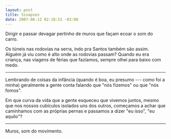 ```yaml
--- 
layout: post
title: Sinapses
date: 2007-06-12 02:18:51 -03:00
---
```


Dirigir e passar devagar pertinho de muros que façam ecoar o som do carro.

Os túneis nas rodovias na serra, indo pra Santos também são assim. Alguém já
viu como é alto onde as rodovias passam? Quando eu era criança, nas viagens de
férias que fazíamos, sempre olhei para baixo com medo.

---

Lembrando de coisas da infância (quando é boa, eu presumo --- como foi a minha)
geralmente a gente conta falando que "nós fizemos" ou que "nós fomos".

Em que curva da vida que a gente esqueceu que vivemos juntos, mesmo que nos
nossos cubículos isolados uns dos outros, começamos a achar que caminhamos com
as próprias pernas e passamos a dizer "eu isso", "eu aquilo"?

---

Muros, som do movimento.
